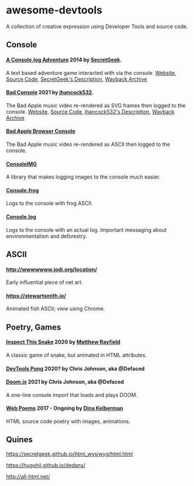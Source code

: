 # awesome-devtools
A collection of creative expression using Developer Tools and source code.

## Console
#### [A Console.log Adventure](https://secretgeek.net/console_log) 2014 by [SecretGeek](https://secretgeek.net/). 
A text based adventure game interacted with via the console.
[Website](https://rawgit.com/secretGeek/console-adventure/master/console.html), [Source Code](https://github.com/secretGeek/console-adventure), [SecretGeek's Description](https://secretgeek.net/console_log), [Wayback Archive](https://web.archive.org/web/2020*/https://rawgit.com/secretGeek/console-adventure/master/console.html)

#### [Bad Console](https://jhancock532.github.io/bad-console/) 2021 by [jhancock532](https://twitter.com/jhancock532). 
The Bad Apple music video re-rendered as SVG frames then logged to the console.
[Website](https://jhancock532.github.io/bad-console/), [Source Code](https://github.com/jhancock532/bad-console), [jhancock532's Description](https://github.com/jhancock532/bad-console), [Wayback Archive](https://web.archive.org/web/20210601000000*/https://jhancock532.github.io/bad-console/)

#### [Bad Apple Browser Console](https://github.com/g-otn/bad-apple-browser-console)
The Bad Apple music video re-rendered as ASCII then logged to the console.

#### [ConsoleIMG](https://defaced.dev/tools/consoleimg/)
A library that makes logging images to the console much easier.

#### [Console.frog](https://github.com/tholman/console-dot-frog)
Logs to the console with frog ASCII.

#### [Console.log](https://github.com/Duncan93/console.log)
Logs to the console with an actual log. Important messaging about environmentalism and deforestry.

## ASCII

#### http://wwwwwww.jodi.org/location/
Early influential piece of net art.

#### https://stewartsmith.io/
Animated fish ASCII; view using Chrome.

## Poetry, Games

#### [Inspect This Snake](https://matthewrayfield.com/goodies/inspect-this-snake/) 2020 by [Matthew Rayfield](https://matthewrayfield.com/)
A classic game of snake, but animated in HTML attributes.

#### [DevTools Pong](https://defaced.dev/web/chrome-devtools-pong/) 2020? by Chris Johnson, aka @Defaced 

#### [Doom.js](https://twitter.com/defaced/status/1350080919869251584) 2021 by Chris Johnson, aka @Defaced 
A one-line console import that loads and plays DOOM.

#### [Web Poems](https://dinakelberman.com/#webpoems) 2017 - Ongoing by [Dina Kelberman](https://dinakelberman.com/)
HTML source code poetry with images, animations.

## Quines

https://secretgeek.github.io/html_wysiwyg/html.html

https://hugohil.github.io/dedans/

http://all-html.net/ 
